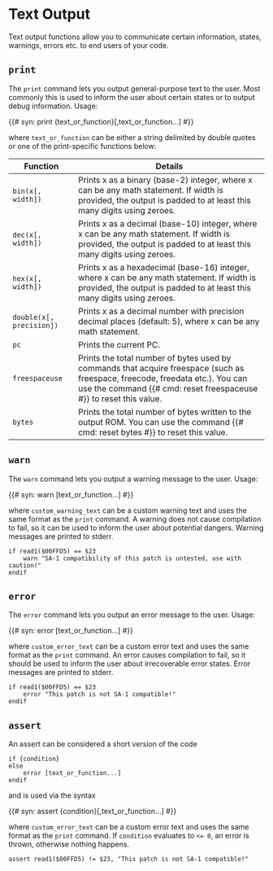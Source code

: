 # Text Output

Text output functions allow you to communicate certain information, states, warnings, errors etc. to end users of your code.

## `print`

The `print` command lets you output general-purpose text to the user. Most commonly this is used to inform the user about certain states or to output debug information. Usage:

{{# syn: print {text_or_function}[,text_or_function...] #}}

where `text_or_function` can be either a string delimited by double quotes or one of the print-specific functions below:  
  

| Function | Details |
| --- | --- |
| `bin(x[, width])` | Prints x as a binary (base-2) integer, where x can be any math statement. If width is provided, the output is padded to at least this many digits using zeroes. |
| `dec(x[, width])` | Prints x as a decimal (base-10) integer, where x can be any math statement. If width is provided, the output is padded to at least this many digits using zeroes. |
| `hex(x[, width])` | Prints x as a hexadecimal (base-16) integer, where x can be any math statement. If width is provided, the output is padded to at least this many digits using zeroes. |
| `double(x[, precision])` | Prints x as a decimal number with precision decimal places (default: 5), where x can be any math statement. |
| `pc` | Prints the current PC. |
| `freespaceuse` | Prints the total number of bytes used by commands that acquire freespace (such as freespace, freecode, freedata etc.). You can use the command {{# cmd: reset freespaceuse #}} to reset this value. |
| `bytes` | Prints the total number of bytes written to the output ROM. You can use the command {{# cmd: reset bytes #}} to reset this value. |

## `warn`

The `warn` command lets you output a warning message to the user. Usage:

{{# syn: warn [text_or_function...] #}}

where `custom_warning_text` can be a custom warning text and uses the same format as the `print` command. A warning does not cause compilation to fail, so it can be used to inform the user about potential dangers. Warning messages are printed to stderr.

```asar
if read1($00FFD5) == $23
    warn "SA-1 compatibility of this patch is untested, use with caution!"
endif
```

## `error`

The `error` command lets you output an error message to the user. Usage:

{{# syn: error [text_or_function...] #}}

where `custom_error_text` can be a custom error text and uses the same format as the `print` command. An error causes compilation to fail, so it should be used to inform the user about irrecoverable error states. Error messages are printed to stderr.

```asar
if read1($00FFD5) == $23
    error "This patch is not SA-1 compatible!"
endif
```

## `assert`

An assert can be considered a short version of the code

```asar
if {condition}
else
    error [text_or_function...]
endif
```

and is used via the syntax

{{# syn: assert {condition}[,text_or_function...] #}}

where `custom_error_text` can be a custom error text and uses the same format as the `print` command. If `condition` evaluates to `<= 0`, an error is thrown, otherwise nothing happens.

```asar
assert read1($00FFD5) != $23, "This patch is not SA-1 compatible!"
```
